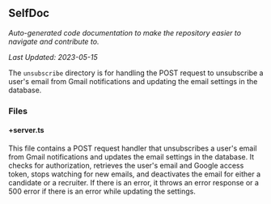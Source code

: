 <!--- START SELFDOC --->
## SelfDoc
_Auto-generated code documentation to make the repository easier to navigate and contribute to._

_Last Updated: 2023-05-15_

The `unsubscribe` directory is for handling the POST request to unsubscribe a user's email from Gmail notifications and updating the email settings in the database.

### Files
#### +server.ts
This file contains a POST request handler that unsubscribes a user's email from Gmail notifications and updates the email settings in the database. It checks for authorization, retrieves the user's email and Google access token, stops watching for new emails, and deactivates the email for either a candidate or a recruiter. If there is an error, it throws an error response or a 500 error if there is an error while updating the settings.

<!--- END SELFDOC --->